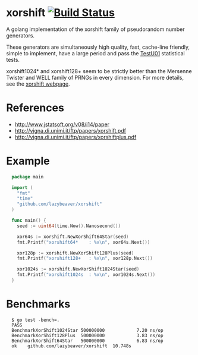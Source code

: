 xorshift [![Build Status](https://travis-ci.org/lazybeaver/xorshift.svg?branch=master)](https://travis-ci.org/lazybeaver/xorshift)
========
A golang implementation of the xorshift family of pseudorandom number generators.

These generators are simultaneously high quality, fast, cache-line friendly, simple to implement, have a large period and pass the [TestU01](http://simul.iro.umontreal.ca/testu01/tu01.html) statistical tests.

xorshift1024* and xorshift128+ seem to be strictly better than the Mersenne Twister and WELL family of PRNGs in every dimension. For more details, see the [xorshift webpage](http://xorshift.di.unimi.it/#shootout).

References
==========

- http://www.jstatsoft.org/v08/i14/paper
- http://vigna.di.unimi.it/ftp/papers/xorshift.pdf
- http://vigna.di.unimi.it/ftp/papers/xorshiftplus.pdf

Example
========

```go
  package main

  import (
    "fmt"
    "time"  
    "github.com/lazybeaver/xorshift"
  )

  func main() {
    seed := uint64(time.Now().Nanosecond())

    xor64s := xorshift.NewXorShift64Star(seed)
    fmt.Printf("xorshift64*    : %x\n", xor64s.Next())

    xor128p := xorshift.NewXorShift128Plus(seed)
    fmt.Printf("xorshift128+   : %x\n", xor128p.Next())

    xor1024s := xorshift.NewXorShift1024Star(seed)
    fmt.Printf("xorshift1024s  : %x\n", xor1024s.Next())
  }
```

Benchmarks
==========

```
  $ go test -bench=.
  PASS
  BenchmarkXorShift1024Star	500000000	         7.20 ns/op
  BenchmarkXorShift128Plus	500000000	         3.83 ns/op
  BenchmarkXorShift64Star	500000000	         6.83 ns/op
  ok  	github.com/lazybeaver/xorshift	10.748s
```
